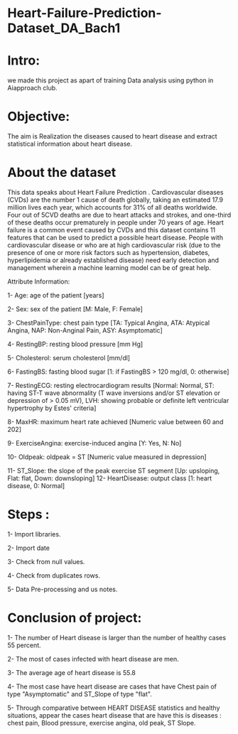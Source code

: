 # Heart-Failure-Prediction-Dataset_DA_Bach1


# Intro:
we made this project  as apart of training Data analysis using python  in Aiapproach club.


# Objective:
The aim is
Realization the diseases caused to heart disease and extract statistical information about heart disease. 


# About the dataset
This  data speaks about Heart Failure Prediction  . 
Cardiovascular diseases (CVDs) are the number 1 cause of death globally, taking an estimated 17.9 million lives each year, which accounts for 31% of all deaths worldwide. Four out of 5CVD deaths are due to heart attacks and strokes, and one-third of these deaths occur prematurely in people under 70 years of age. Heart failure is a common event caused by CVDs and this dataset contains 11 features that can be used to predict a possible heart disease. 
People with cardiovascular disease or who are at high cardiovascular risk (due to the presence of one or more risk factors such as hypertension, diabetes, hyperlipidemia or already established disease) need early detection and management wherein a machine learning model can be of great help.


Attribute Information:

1-	Age: age of the patient [years]

2-	Sex: sex of the patient [M: Male, F: Female]

3-	ChestPainType: chest pain type [TA: Typical Angina, ATA: Atypical Angina, NAP: Non-Anginal Pain, ASY: Asymptomatic]

4-	RestingBP: resting blood pressure [mm Hg]

5-	Cholesterol: serum cholesterol [mm/dl]

6-	FastingBS: fasting blood sugar [1: if FastingBS > 120 mg/dl, 0: otherwise]

7-	RestingECG: resting electrocardiogram results [Normal: Normal, ST: having ST-T wave abnormality (T wave inversions and/or ST elevation or depression of > 0.05 mV), LVH: showing probable or definite left ventricular hypertrophy by Estes' criteria]



8-	MaxHR: maximum heart rate achieved [Numeric value between 60 and 202]

9-	ExerciseAngina: exercise-induced angina [Y: Yes, N: No]

10-	Oldpeak: oldpeak = ST [Numeric value measured in depression]

11-	ST_Slope: the slope of the peak exercise ST segment [Up: upsloping, Flat: flat, Down: downsloping]
12-	HeartDisease: output class [1: heart disease, 0: Normal]

# Steps :
1-	Import libraries. 

2-	Import date 

3-	Check from null values.

4-	Check from duplicates rows. 

5-	Data Pre-processing and us notes. 


# Conclusion of project:

1-	The number of Heart disease is larger than the number of healthy cases 55 percent.

2-	The most of cases infected with heart disease are men. 

3-	The average age of heart disease is 55.8

4-	The most case have heart disease are cases that have Chest pain of type "Asymptomatic" and ST_Slope of type "flat".

5-	Through comparative between HEART DISEASE statistics and healthy situations, appear the cases heart disease that are have this is diseases : chest pain, Blood pressure, exercise angina, old peak, ST Slope. 


